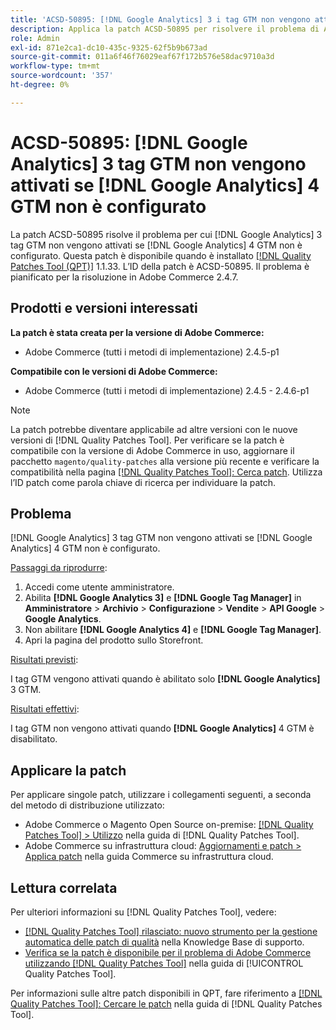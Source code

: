 ```yaml
---
title: 'ACSD-50895: [!DNL Google Analytics] 3 i tag GTM non vengono attivati se [!DNL Google Analytics] 4 GTM non è configurato'
description: Applica la patch ACSD-50895 per risolvere il problema di Adobe Commerce per cui  [!DNL Google Analytics] 3 tag GTM non vengono attivati se [!DNL Google Analytics] 4 GTM non è configurato.
role: Admin
exl-id: 871e2ca1-dc10-435c-9325-62f5b9b673ad
source-git-commit: 011a6f46f76029eaf67f172b576e58dac9710a3d
workflow-type: tm+mt
source-wordcount: '357'
ht-degree: 0%

---
```


# ACSD-50895: [!DNL Google Analytics] 3 tag GTM non vengono attivati se [!DNL Google Analytics] 4 GTM non è configurato

La patch ACSD-50895 risolve il problema per cui [!DNL Google Analytics] 3 tag GTM non vengono attivati se [!DNL Google Analytics] 4 GTM non è configurato. Questa patch è disponibile quando è installato [[!DNL Quality Patches Tool (QPT)]](https://experienceleague.adobe.com/en/docs/commerce-operations/tools/quality-patches-tool/quality-patches-tool-to-self-serve-quality-patches) 1.1.33. L’ID della patch è ACSD-50895. Il problema è pianificato per la risoluzione in Adobe Commerce 2.4.7.

## Prodotti e versioni interessati

**La patch è stata creata per la versione di Adobe Commerce:**

* Adobe Commerce (tutti i metodi di implementazione) 2.4.5-p1

**Compatibile con le versioni di Adobe Commerce:**

* Adobe Commerce (tutti i metodi di implementazione) 2.4.5 - 2.4.6-p1

>[!NOTE]
>
>La patch potrebbe diventare applicabile ad altre versioni con le nuove versioni di [!DNL Quality Patches Tool]. Per verificare se la patch è compatibile con la versione di Adobe Commerce in uso, aggiornare il pacchetto `magento/quality-patches` alla versione più recente e verificare la compatibilità nella pagina [[!DNL Quality Patches Tool]: Cerca patch](https://experienceleague.adobe.com/tools/commerce-quality-patches/index.html). Utilizza l’ID patch come parola chiave di ricerca per individuare la patch.

## Problema

[!DNL Google Analytics] 3 tag GTM non vengono attivati se [!DNL Google Analytics] 4 GTM non è configurato.

<u>Passaggi da riprodurre</u>:

1. Accedi come utente amministratore.
1. Abilita **[!DNL Google Analytics 3]** e **[!DNL Google Tag Manager]** in **Amministratore** > **Archivio** > **Configurazione** > **Vendite** > **API Google** > **Google Analytics**.
1. Non abilitare **[!DNL Google Analytics 4]** e **[!DNL Google Tag Manager]**.
1. Apri la pagina del prodotto sullo Storefront.

<u>Risultati previsti</u>:

I tag GTM vengono attivati quando è abilitato solo **[!DNL Google Analytics]** 3 GTM.

<u>Risultati effettivi</u>:

I tag GTM non vengono attivati quando **[!DNL Google Analytics]** 4 GTM è disabilitato.

## Applicare la patch

Per applicare singole patch, utilizzare i collegamenti seguenti, a seconda del metodo di distribuzione utilizzato:

* Adobe Commerce o Magento Open Source on-premise: [[!DNL Quality Patches Tool] > Utilizzo](/help/tools/quality-patches-tool/usage.md) nella guida di [!DNL Quality Patches Tool].
* Adobe Commerce su infrastruttura cloud: [Aggiornamenti e patch > Applica patch](https://experienceleague.adobe.com/docs/commerce-cloud-service/user-guide/develop/upgrade/apply-patches.html) nella guida Commerce su infrastruttura cloud.

## Lettura correlata

Per ulteriori informazioni su [!DNL Quality Patches Tool], vedere:

* [[!DNL Quality Patches Tool] rilasciato: nuovo strumento per la gestione automatica delle patch di qualità](https://experienceleague.adobe.com/en/docs/commerce-operations/tools/quality-patches-tool/quality-patches-tool-to-self-serve-quality-patches) nella Knowledge Base di supporto.
* [Verifica se la patch è disponibile per il problema di Adobe Commerce utilizzando  [!DNL Quality Patches Tool]](/help/tools/quality-patches-tool/patches-available-in-qpt/check-patch-for-magento-issue-with-magento-quality-patches.md) nella guida di [!UICONTROL Quality Patches Tool].


Per informazioni sulle altre patch disponibili in QPT, fare riferimento a [[!DNL Quality Patches Tool]: Cercare le patch](https://experienceleague.adobe.com/tools/commerce-quality-patches/index.html) nella guida di [!DNL Quality Patches Tool].
